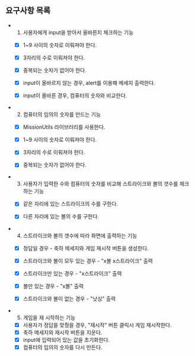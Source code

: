 ## 요구사항 목록

- 1. 사용자에게 input을 받아서 올바른지 체크하는 기능 
  - [x] 1~9 사이의 숫자로 이뤄져야 한다.
  - [x] 3자리의 수로 이뤄져야 한다.
  - [x] 중복되는 숫자가 없어야 한다.
  - [x] input이 올바르지 않는 경우, alert를 이용해 메세지 출력한다.
  - [x] input이 올바른 경우, 컴퓨터의 숫자와 비교한다.


- 2. 컴퓨터의 임의의 숫자를 만드는 기능
  - [x] MissionUtils 라이브러리를 사용한다.
  - [x] 1~9 사이의 숫자로 이뤄져야 한다.
  - [x] 3자리의 수로 이뤄져야 한다.
  - [x] 중복되는 숫자가 없어야 한다.


- 3. 사용자가 입력한 수와 컴퓨터의 숫자를 비교해 스트라이크와 볼의 갯수를 체크하는 기능
  - [x] 같은 자리에 있는 스트라이크의 수를 구한다.
  - [x] 다른 자리에 있는 볼의 수를 구한다.
  

- 4. 스트라이크와 볼의 갯수에 따라 화면에 출력하는 기능
  - [x] 정답일 경우 - 축하 메세지와 게임 재시작 버튼을 생성한다.
  - [x] 스트라이크와 볼이 모두 있는 경우 - "x볼 x스트라이크" 출력
  - [x] 스트라이크만 있는 경우 - "x스트라이크" 출력
  - [x] 볼만 있는 경우 - "x볼" 출력
  - [x] 스트라이크와 볼이 없는 경우 - "낫싱" 출력


- 5. 게임을 재 시작하는 기능
  - [x] 사용자가 정답을 맞췄을 경우, "재시작" 버튼 클릭시 게임 재시작한다. 
  - [x] 축하 메세지와 재시작 버튼을 지운다.
  - [x] input에 입력되어 있는 값을 초기화한다.
  - [x] 컴퓨터의 임의의 숫자를 다시 만든다.